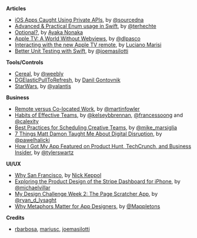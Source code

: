 **Articles**

* [iOS Apps Caught Using Private APIs](https://sourcedna.com/blog/20151018/ios-apps-using-private-apis.html), by [@sourcedna](https://twitter.com/sourcedna)
* [Advanced & Practical Enum usage in Swift](http://appventure.me/2015/10/17/advanced-practical-enum-examples/), by [@terhechte](https://twitter.com/terhechte)
* [Optional?](http://swift.ayaka.me/posts/2015/10/5/optional), by [Ayaka Nonaka](https://twitter.com/ayanonagon)
* [Apple TV: A World Without Webviews](https://medium.com/bpxl-craft/apple-tv-a-world-without-webkit-5c428a64a6dd), by [@dlpasco](https://twitter.com/dlpasco)
* [Interacting with the new Apple TV remote](http://www.marisibrothers.com/2015/10/interacting-with-new-apple-tv-remote.html), by [Luciano Marisi](http://www.twitter.com/lucianomarisi)
* [Better Unit Testing with Swift](http://masilotti.com/better-swift-unit-testing/), by [@joemasilotti](https://twitter.com/joemasilotti)

**Tools/Controls**

* [Cereal](https://github.com/Weebly/Cereal), by [@weebly](https://twitter.com/weebly)
* [DGElasticPullToRefresh](https://github.com/gontovnik/DGElasticPullToRefresh), by [Danil Gontovnik](https://github.com/gontovnik)
* [StarWars](https://yalantis.com/blog/uidynamics-uikit-or-opengl-3-types-of-ios-animations-for-the-star-wars/), by [@yalantis](https://twitter.com/yalantis)

**Business**

* [Remote versus Co-located Work](http://martinfowler.com/articles/remote-or-co-located.html), by [@martinfowler](https://twitter.com/martinfowler)
* [Habits of Effective Teams](http://blog.carbonfive.com/2015/10/20/habits-of-effective-teams/), by [@kelseybbrennan](https://twitter.com/kelseybbrennan), [@francessoong](https://twitter.com/francessoong) and [@calexity](https://twitter.com/calexity)
* [Best Practices for Scheduling Creative Teams](http://spin.atomicobject.com/2015/10/20/scheduling-creative-teams/), by [@mike_marsiglia](https://twitter.com/mike_marsiglia)
* [7 Things Matt Damon Taught Me About Digital Disruption](http://macoscope.com/blog/7-things-matt-damon-taught-me-about-digital-disruption/), by [@pawelhalicki](https://twitter.com/pawelhalicki)
* [How I Got My App Featured on Product Hunt, TechCrunch, and Business Insider](https://medium.com/@ga/when-bar-roulette-went-from-0-to-featured-on-product-hunt-techcrunch-and-business-insider-7f2865a68674#.cpquhwnby), by [@tylerswartz](https://twitter.com/tylerswartz)

**UI/UX**

* [Why San Francisco](http://martiancraft.com/blog/2015/10/why-san-francisco/), by [Nick Keppol](https://twitter.com/nkeppol)
* [Exploring the Product Design of the Stripe Dashboard for iPhone](https://medium.com/swlh/exploring-the-product-design-of-the-stripe-dashboard-for-iphone-e54e14f3d87e#.ghx105nze), by [@michaelvillar](https://twitter.com/michaelvillar)
* [My Design Challenge Week 2: The Page Scratcher App](https://medium.com/@ryan_d_lysaght/my-design-challenge-week-2-the-page-scratcher-app-ebf61985d586#.w5yvnsnab), by [@ryan_d_lysaght](https://twitter.com/ryan_d_lysaght)
* [Why Metaphors Matter for App Designers](https://medium.com/strv-design/why-metaphors-matter-for-app-designers-2fb477854f66#.4w8fg8n88), by [@Mappletons](https://twitter.com/Mappletons)


**Credits**

* [rbarbosa](https://github.com/rbarbosa), [mariusc](https://github.com/mariusc), [joemasilotti](https://github.com/joemasilotti)
